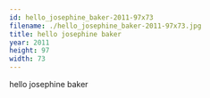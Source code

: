```yaml
---
id: hello_josephine_baker-2011-97x73
filename: ./hello_josephine_baker-2011-97x73.jpg
title: hello josephine baker
year: 2011
height: 97
width: 73
---
```


hello josephine baker
